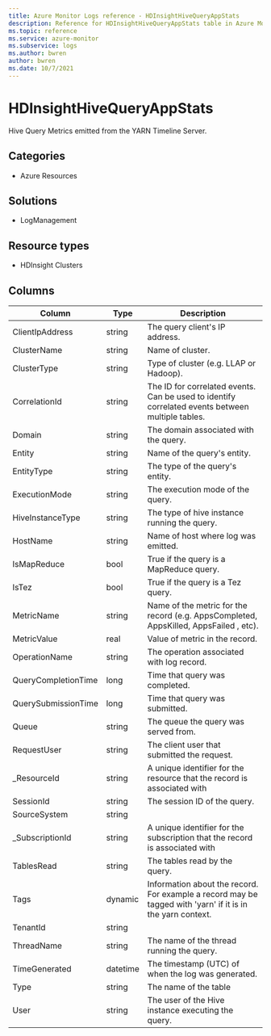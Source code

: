 ```yaml
---
title: Azure Monitor Logs reference - HDInsightHiveQueryAppStats
description: Reference for HDInsightHiveQueryAppStats table in Azure Monitor Logs.
ms.topic: reference
ms.service: azure-monitor
ms.subservice: logs
ms.author: bwren
author: bwren
ms.date: 10/7/2021
---
```


# HDInsightHiveQueryAppStats

 Hive Query Metrics emitted from the YARN Timeline Server.

## Categories

- Azure Resources
## Solutions

- LogManagement
## Resource types

- HDInsight Clusters




## Columns

| Column | Type | Description |
| --- | --- | --- |
| ClientIpAddress | string | The query client's IP address. |
| ClusterName | string | Name of cluster. |
| ClusterType | string | Type of cluster (e.g. LLAP or Hadoop). |
| CorrelationId | string | The ID for correlated events. Can be used to identify correlated events between multiple tables. |
| Domain | string | The domain associated with the query. |
| Entity | string | Name of the query's entity. |
| EntityType | string | The type of the query's entity. |
| ExecutionMode | string | The execution mode of the query. |
| HiveInstanceType | string | The type of hive instance running the query. |
| HostName | string | Name of host where log was emitted. |
| IsMapReduce | bool | True if the query is a MapReduce query. |
| IsTez | bool | True if the query is a Tez query. |
| MetricName | string | Name of the metric for the record (e.g. AppsCompleted, AppsKilled, AppsFailed , etc). |
| MetricValue | real | Value of metric in the record. |
| OperationName | string | The operation associated with log record. |
| QueryCompletionTime | long | Time that query was completed. |
| QuerySubmissionTime | long | Time that query was submitted. |
| Queue | string | The queue the query was served from. |
| RequestUser | string | The client user that submitted the request. |
| _ResourceId | string | A unique identifier for the resource that the record is associated with |
| SessionId | string | The session ID of the query. |
| SourceSystem | string |  |
| _SubscriptionId | string | A unique identifier for the subscription that the record is associated with |
| TablesRead | string | The tables read by the query. |
| Tags | dynamic | Information about the record. For example a record may be tagged with 'yarn' if it is in the yarn context. |
| TenantId | string |  |
| ThreadName | string | The name of the thread running the query. |
| TimeGenerated | datetime | The timestamp (UTC) of when the log was generated. |
| Type | string | The name of the table |
| User | string | The user of the Hive instance executing the query. |
